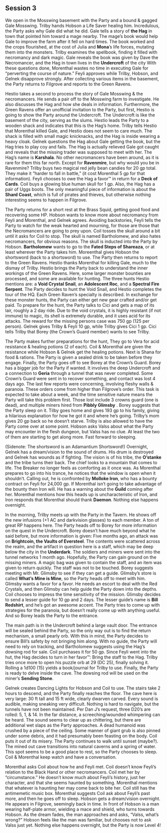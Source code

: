 ## Session 3

We open in the Mosswing basement with the Party and a bound & gagged Gale Mosswing. Trilby hands Hobson a Life Saver healing him. Incredulous, the Party asks why Gale did what he did. Gale tells a story of **the Hag** in town that pointed him toward a mage nearby. The mage’s book would help Gale to improve the farm after it fell on hard times. The book worked and the crops flourished, at the cost of Julia and **Mona**’s life forces, mutating them into the monsters. Trilby examines the spellbook, finding it filled with necromancy and dark magic. Gale reveals the book was given by Dave the Necromancer, and the Hag in town lives in the **Undercroft** of the city With these questions done, Morenthal wastes no time in executing Gale for “perverting the course of nature.” Feyli approves while Trilby, Hobson, and Gelnek disapprove strongly. After collecting various items in the basement, the Party returns to Filgrove and reports to the Green Ravens.

Hestio takes a second to process the story of Gale Mosswing & the necromancers. He sends a pair off to the Mosswing farm to investigate. He also discusses the Hag and how she deals in information. Furthermore, the Green Ravens offer an unofficial invitation to the Party, but first, Hestio is going to show the Party around the Undercroft. The Undercroft is like the basement of the city, serving as the slums. Hestio leads the Party to a wooden shack and indicates that this is the Hag’s home. Trilby tells Hestio that Morenthal killed Gale, and Hestio does not seem to care much. The shack is filled with small magic knicknacks, and the Hag is inside wearing a heavy cloak. Gelnek questions the Hag about Gale getting the book, but the Hag tries to play coy and fails. The Hag is actually relieved Gale got caught and reveals that the missing trader was supposed to meet with her. The Hag’s name is **Karshala**. No other necromancers have been around, as it is rare for them this far north. Except for **Ravenmire**, but why would you be in Ravenmire? Trilby buys two magical red jelly bean candies for 20 gp total. They make it “harder to fall in battle,” (it cost Morenthal 5 gp for that information). Feyli chooses to owe the Hag a favor™ in return for a **Deck of Cards**. Coil buys a glowing blue human skull for 1 gp.  Also, the Hag has a pair of Uggs boots. The only meaningful piece of information is about the **Shard Coast**, which is full of pirates and thieves, but otherwise nothing interesting seems to happen in Filgrove.

The Party returns for a short rest at the Brass Squid, getting good food and recovering some HP. Hobson wants to know more about necromancy from Feyli and Morenthal, and Gelnek agrees. Avoiding backstories, Feyli tells the Party to watch for the weak hearted and mourning, for those are those that the Necromancers are going to prey upon. Coil tosses the skull around a bit until it asks for Coil to stop. The skull is named Bartholomew, and also hates necromancers, for obvious reasons. The skull is inducted into the Party by Hobson. **Bartholomew** wants to go to the **Fated Steps of Shareaza**, or at least wherever the Party takes him. Moreenthal gives Hobson the shortsword (back to a shortsword) to use. The Party then returns to report to the Green Ravens. Hestio thanks Morenthal for killing Gale, much to the dismay of Trilby. Hestio brings the Party back to understand the inner workings of the Green Ravens. Here, some larger monster bounties are processed, and some are available for hunting. The three hunts Hestio mentions are: a **Void Crystal Snail**, an **Adolescent Roc**, and a **Spectral Fire Serpent**. The Party decides to hunt the Void Snail, and Hestio completes the tour of the HQ. Each Green Raven’s specialty is described. In exchange for these monster hunts, the Party can either get new gear crafted and/or get paid. To prepare for the hunt, the Party talks to Cici and gets a map of its lair, roughly a 2 day ride. Due to the void crystals, it is highly resistant (if not immune) to magic, its shell is extremely durable, and it uses acid for its attacks. The reward for the missing persons case was 750 gp (125 per person). Gelnek gives Trilby & Feyli 10 gp, while Trilby gives Cici 1 gp. Cici tells Trilby that Borey (the Crown’s Guard member) wants to see Trilby.

The Party makes further preparations for the hunt, They go to Vera for acid resistance & healing potions (2 of each). Coil & Morenthal are given the resistance while Hobson & Gelnek get the healing potions. Next is Shana for food & rations. The Party is given a sealed drink to be taken before they engage. Finally, the Party goes off to see Borey at the Crown’s Guard. Borey has a bigger job for the Party if wanted. It involves the deep Undercroft and a connection to **Geria** through a tunnel that was never completed. Some Crown’s Guard were sent in to recover something, and contact was lost 4 days ago. The last few reports were concerning, involving fleshy walls & paranoia. These orders come from higher than Filgrove’s order. This task is expected to take about a week, and the time sensitive nature means the Party will take this problem first. Those lost include 3 crowns guard (one is dead), and multiple miners hired from  **Pibbly Glimsby** . Borey suggests that the Party sleep on it. Tilby goes home and gives 193 gp to his family, giving a hilarious explanation for how he got it and where he’s going. Trilby’s mom gives 20 gp back so he doesn’t starve. Trilby is also allowed to have the Party come over at some point. Hobson asks Valss about what the Party may encounter in the flesh dungeon, but Valss has no clue. At least the two of them are starting to get along more. Fast forward to sleeping.

(Sidenote: The shortsword is an Adamantium Shortsword!) Overnight, Gelnek has a dream/vision to the sound of drums. His drum is destroyed and Gelnek has wounds as if fighting. The vision is of his tribe, the **O’stanke** and the tribe turns their back. The chief looks to a mountain that comes to life. The Breaker no longer feels as comforting as it once was. As Morenthal prepares to go into his trance, he notices that the window is open when it shouldn’t. Calling out, he is confronted by **Molloke Iron**, who has a bounty contract on Feyli for 24,000 gp. If Morenthal isn’t going to take advantage of the bounty then Iron will. He has a warning about the **Guild** coming after her. Morenthal mentions how this heads up is uncharacteristic of Iron, and Iron responds that Morenthal should thank **Daemon**. Nothing else happens overnight.

In the morning, Trilby meets up with the Party in the Tavern. He shows off the new infusions (+1 AC and darkvision glasses) to each member. A ton of great RP happens here. The Party heads off to Borey for more information on the quest in the Undercroft. Borey doesn’t have much beyond what he said before, but more information is given: Five months ago, an attack was on **Brightcoin, the Vaults of Eversteel**. The contents were scattered across the realm, and the artifact in question here is a staff, which may be deep below the city in the **Underdark**. The soldiers and miners were sent into the tunnel networks 1 month ago. Hopefully, the Party can gain ground on the missing miners. A magic bag was given to contain the staff, and an item was given to return quickly. The staff was not to be touched. Borey suggests meeting with Mr. Glimsby to see if they can get a guide. Glimsby’s store is called **What’s Mine is Mine**, so the Party heads off to meet with him. Glimsby wants a favor for a favor. He needs an escort to deal with the Red Crystals, and then Glimsby can help guide the Party down into the depths. Coil chooses to impress the time sensitivity of the mission. Glimsby decides to send a lesser guide for 10 gp and 2 days. The lesser guide’s name is **Bill Redshirt**, and he’s got an awesome accent. The Party tries to come up with strategies for the paranoia, but doesn’t really come up with anything useful. And so Borey leads the Party to the entrance.

The main path is in the Undercroft behind a large vault door. The entrance will be sealed behind the Party, so the only way out is to find the return mechanism, a small pearly orb. With this in mind, the Party decides to ensure Bill’s safety by not bringing him along. With no guide, the Party will need to rely on tracking, and Bartholomew suggests using the Hag’s dowsing rod for sale. Coil purchases it for 50 gp. Since Feyli went into the hut, the Hag decides to turn in her favor™: Bring the staff to the Hag. Trilby tries once more to open his puzzle orb at 29 (DC 25), finally solving it. Rolling a 1d100 (15) yields a book/journal for Trilby to use. Finally, the Party is ready to delve inside the cave. The dowsing rod will be used on the miner’s **Sending Stone**.

Gelnek creates Dancing Lights for Hobson and Coil to use. The stairs take 2 hours to descend, and the Party finally reaches the floor. The cave here is very large: 30 ft tall and 15 ft wide, clearly dwarven carved. Every sound is audible, making sneaking very difficult. Nothing is hard to navigate, but the tunnels have not been maintained. Per Dan J’s request, three D20’s are rolled: 5, 1, & 14. In the far distance, a screeching/wounded whimpering can be heard. The sound seems to clear up as chittering, but there are additional wet slaps as the Party approaches. A dead humanoid was crushed by a piece of the ceiling. Some manner of giant grub is also pinned under some debris, and it had presumably been feasting on the body. Coil puts it out of its misery. The Party continues to walk until sunset (maybe?). The mined out cave transitions into natural caverns and a spring of water. This spot seems to be a good place to rest, so the Party chooses to sleep. Coil & Morenthal keep watch and have a conversation.

Morenthal asks Coil about how he and Feyli met. Coil doesn’t know Feyli’s relation to the Black Hand or other necromancers. Coil met her by “circumstance.” He doesn’t know much about Feyli’s history, just her character, and that she seems haunted by something. Morenthal mentions that whatever is haunting her may come back to bite her. Coil still has the antimemetic music box. Morenthal suggests Coil ask about Feyli’s past more, and then he goes off to sleep. Hobson gets a dream/vision overnight. He appears in Filgrove, seemingly back in time. In front of Hobson is a man wearing  half-plate armor, wielding a mace and shield, who turns towards Hobson. As the dream fades, the man approaches and asks, “Valss, what’s wrong?” Hobson feels like the man was familiar, but chooses not to ask Valss just yet. Nothing else happens overnight, but the Party is now Level 4!